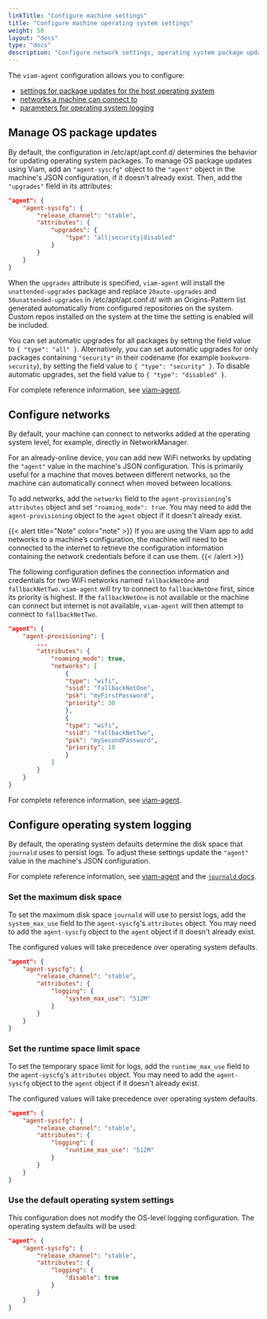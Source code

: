 ```yaml
---
linkTitle: "Configure machine settings"
title: "Configure machine operating system settings"
weight: 50
layout: "docs"
type: "docs"
description: "Configure network settings, operating system package updates and logging defaults."
---
```


The `viam-agent` configuration allows you to configure:

- [settings for package updates for the host operating system](#configure-os-package-updates)
- [networks a machine can connect to](#configure-networks)
- [parameters for operating system logging](#configure-operating-system-logging)

## Manage OS package updates

By default, the configuration in <FILE>/etc/apt/apt.conf.d/</FILE> determines the behavior for updating operating system packages.
To manage OS package updates using Viam, add an `"agent-syscfg"` object to the `"agent"` object in the machine's JSON configuration, if it doesn't already exist.
Then, add the `"upgrades"` field in its attributes:

```json
"agent": {
    "agent-syscfg": {
        "release_channel": "stable",
        "attributes": {
            "upgrades": {
                "type": "all|security|disabled"
            }
        }
    }
}
```

When the `upgrades` attribute is specified, `viam-agent` will install the `unattended-upgrades` package and replace `20auto-upgrades` and `50unattended-upgrades` in <FILE>/etc/apt/apt.conf.d/</FILE> with an Origins-Pattern list generated automatically from configured repositories on the system.
Custom repos installed on the system at the time the setting is enabled will be included.

You can set automatic upgrades for all packages by setting the field value to `{ "type": "all" }`.
Alternatively, you can set automatic upgrades for only packages containing `"security"` in their codename (for example `bookworm-security`), by setting the field value to `{ "type": "security" }`.
To disable automatic upgrades, set the field value to `{ "type": "disabled" }`.

For complete reference information, see [viam-agent](/configure/agent/#agent-syscfg).

## Configure networks

By default, your machine can connect to networks added at the operating system level, for example, directly in NetworkManager.

For an already-online device, you can add new WiFi networks by updating the `"agent"` value in the machine's JSON configuration.
This is primarily useful for a machine that moves between different networks, so the machine can automatically connect when moved between locations.

To add networks, add the `networks` field to the `agent-provisioning`'s `attributes` object and set `"roaming_mode": true`.
You may need to add the `agent-provisioning` object to the `agent` object if it doesn't already exist.

{{< alert title="Note" color="note" >}}
If you are using the Viam app to add networks to a machine’s configuration, the machine will need to be connected to the internet to retrieve the configuration information containing the network credentials before it can use them.
{{< /alert >}}

The following configuration defines the connection information and credentials for two WiFi networks named `fallbackNetOne` and `fallbackNetTwo`.
`viam-agent` will try to connect to `fallbackNetOne` first, since its priority is highest.
If the `fallbackNetOne` is not available or the machine can connect but internet is not available, `viam-agent` will then attempt to connect to `fallbackNetTwo`.

```json
"agent": {
    "agent-provisioning": {
        ...
        "attributes": {
            "roaming_mode": true,
            "networks": [
                {
                "type": "wifi",
                "ssid": "fallbackNetOne",
                "psk": "myFirstPassword",
                "priority": 30
                },
                {
                "type": "wifi",
                "ssid": "fallbackNetTwo",
                "psk": "mySecondPassword",
                "priority": 10
                }
            ]
        }
    }
}
```

For complete reference information, see [viam-agent](/configure/agent/#networks).

## Configure operating system logging

By default, the operating system defaults determine the disk space that `journald` uses to persist logs.
To adjust these settings update the `"agent"` value in the machine's JSON configuration.

For complete reference information, see [viam-agent](/configure/agent/#agent-syscfg) and the [`journald` docs](https://www.freedesktop.org/software/systemd/man/latest/journald.conf.html#SystemMaxUse=).

### Set the maximum disk space

To set the maximum disk space `journald` will use to persist logs, add the `system_max_use` field to the `agent-syscfg`'s `attributes` object.
You may need to add the `agent-syscfg` object to the `agent` object if it doesn't already exist.

The configured values will take precedence over operating system defaults.

```json
"agent": {
    "agent-syscfg": {
        "release_channel": "stable",
        "attributes": {
            "logging": {
                "system_max_use": "512M"
            }
        }
    }
}
```

### Set the runtime space limit space

To set the temporary space limit for logs, add the `runtime_max_use` field to the `agent-syscfg`'s `attributes` object.
You may need to add the `agent-syscfg` object to the `agent` object if it doesn't already exist.

The configured values will take precedence over operating system defaults.

```json
"agent": {
    "agent-syscfg": {
        "release_channel": "stable",
        "attributes": {
            "logging": {
                "runtime_max_use": "512M"
            }
        }
    }
}
```

### Use the default operating system settings

This configuration does not modify the OS-level logging configuration.
The operating system defaults will be used:

```json
"agent": {
    "agent-syscfg": {
        "release_channel": "stable",
        "attributes": {
            "logging": {
                "disable": true
            }
        }
    }
}
```
